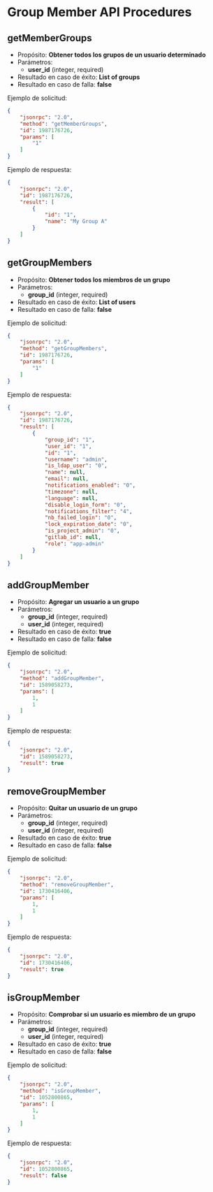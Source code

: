 Group Member API Procedures
===========================

## getMemberGroups

- Propósito: **Obtener todos los grupos de un usuario determinado**
- Parámetros:
    - **user_id** (integer, required)
- Resultado en caso de éxito: **List of groups**
- Resultado en caso de falla: **false**

Ejemplo de solicitud:

```json
{
    "jsonrpc": "2.0",
    "method": "getMemberGroups",
    "id": 1987176726,
    "params": [
        "1"
    ]
}
```

Ejemplo de respuesta:

```json
{
    "jsonrpc": "2.0",
    "id": 1987176726,
    "result": [
        {
            "id": "1",
            "name": "My Group A"
        }
    ]
}
```

## getGroupMembers

- Propósito: **Obtener todos los miembros de un grupo**
- Parámetros:
    - **group_id** (integer, required)
- Resultado en caso de éxito: **List of users**
- Resultado en caso de falla: **false**

Ejemplo de solicitud:

```json
{
    "jsonrpc": "2.0",
    "method": "getGroupMembers",
    "id": 1987176726,
    "params": [
        "1"
    ]
}
```

Ejemplo de respuesta:

```json
{
    "jsonrpc": "2.0",
    "id": 1987176726,
    "result": [
        {
            "group_id": "1",
            "user_id": "1",
            "id": "1",
            "username": "admin",
            "is_ldap_user": "0",
            "name": null,
            "email": null,
            "notifications_enabled": "0",
            "timezone": null,
            "language": null,
            "disable_login_form": "0",
            "notifications_filter": "4",
            "nb_failed_login": "0",
            "lock_expiration_date": "0",
            "is_project_admin": "0",
            "gitlab_id": null,
            "role": "app-admin"
        }
    ]
}
```

## addGroupMember

- Propósito: **Agregar un usuario a un grupo**
- Parámetros:
    - **group_id** (integer, required)
    - **user_id** (integer, required)
- Resultado en caso de éxito: **true**
- Resultado en caso de falla: **false**

Ejemplo de solicitud:

```json
{
    "jsonrpc": "2.0",
    "method": "addGroupMember",
    "id": 1589058273,
    "params": [
        1,
        1
    ]
}
```

Ejemplo de respuesta:

```json
{
    "jsonrpc": "2.0",
    "id": 1589058273,
    "result": true
}
```

## removeGroupMember

- Propósito: **Quitar un usuario de un grupo**
- Parámetros:
    - **group_id** (integer, required)
    - **user_id** (integer, required)
- Resultado en caso de éxito: **true**
- Resultado en caso de falla: **false**

Ejemplo de solicitud:

```json
{
    "jsonrpc": "2.0",
    "method": "removeGroupMember",
    "id": 1730416406,
    "params": [
        1,
        1
    ]
}
```

Ejemplo de respuesta:

```json
{
    "jsonrpc": "2.0",
    "id": 1730416406,
    "result": true
}
```

## isGroupMember

- Propósito: **Comprobar si un usuario es miembro de un grupo**
- Parámetros:
    - **group_id** (integer, required)
    - **user_id** (integer, required)
- Resultado en caso de éxito: **true**
- Resultado en caso de falla: **false**

Ejemplo de solicitud:

```json
{
    "jsonrpc": "2.0",
    "method": "isGroupMember",
    "id": 1052800865,
    "params": [
        1,
        1
    ]
}
```

Ejemplo de respuesta:

```json
{
    "jsonrpc": "2.0",
    "id": 1052800865,
    "result": false
}
```
